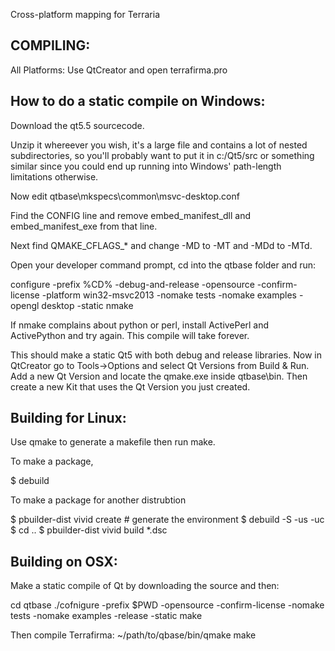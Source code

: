 Cross-platform mapping for Terraria

COMPILING:
----------

All Platforms:
Use QtCreator and open terrafirma.pro


How to do a static compile on Windows:
-------------------------------------

Download the qt5.5 sourcecode.

Unzip it whereever you wish, it's a large file and contains a lot of nested
subdirectories, so you'll probably want to put it in c:/Qt5/src   or something
similar since you could end up running into Windows' path-length limitations
otherwise.

Now edit qtbase\mkspecs\common\msvc-desktop.conf

Find the CONFIG line and remove embed_manifest_dll and embed_manifest_exe
from that line.

Next find QMAKE_CFLAGS_* and change -MD to -MT and -MDd to -MTd.

Open your developer command prompt, cd into the qtbase folder and run:

configure -prefix %CD% -debug-and-release -opensource -confirm-license -platform
win32-msvc2013 -nomake tests -nomake examples -opengl desktop -static
nmake

If nmake complains about python or perl, install ActivePerl and ActivePython and
try again.  This compile will take forever.

This should make a static Qt5 with both debug and release libraries.  Now in
QtCreator go to Tools->Options and select Qt Versions from Build & Run.
Add a new Qt Version and locate the qmake.exe inside qtbase\bin.  Then
create a new Kit that uses the Qt Version you just created.

Building for Linux:
-------------------

Use qmake to generate a makefile then run make.

To make a package,

  $ debuild

To make a package for another distrubtion

  $ pbuilder-dist vivid create  # generate the environment
  $ debuild -S -us -uc
  $ cd ..
  $ pbuilder-dist vivid build *.dsc


Building on OSX:
----------------

Make a static compile of Qt by downloading the source and then:

   cd qtbase
   ./cofnigure -prefix $PWD -opensource -confirm-license -nomake tests -nomake
examples -release -static
   make


Then compile Terrafirma:
   ~/path/to/qbase/bin/qmake
   make
